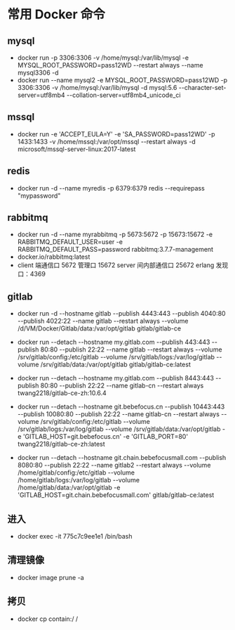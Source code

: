 # 常用 Docker 命令

## mysql

- docker run -p 3306:3306 -v /home/mysql:/var/lib/mysql -e MYSQL_ROOT_PASSWORD=pass12WD --restart always --name mysql3306 -d
- docker run --name mysql2 -e MYSQL_ROOT_PASSWORD=pass12WD -p 3306:3306 -v /home/mysql:/var/lib/mysql -d mysql:5.6 --character-set-server=utf8mb4 --collation-server=utf8mb4_unicode_ci

## mssql

- docker run -e 'ACCEPT_EULA=Y' -e 'SA_PASSWORD=pass12WD' -p 1433:1433 -v /home/mssql:/var/opt/mssql --restart always -d microsoft/mssql-server-linux:2017-latest

## redis

- docker run -d --name myredis -p 6379:6379 redis --requirepass "mypassword"

## rabbitmq

- docker run -d --name myrabbitmq -p 5673:5672 -p 15673:15672 -e RABBITMQ_DEFAULT_USER=user -e RABBITMQ_DEFAULT_PASS=password rabbitmq:3.7.7-management
- docker.io/rabbitmq:latest
- client 端通信口 5672 管理口 15672 server 间内部通信口 25672 erlang 发现口：4369

## gitlab

- docker run -d --hostname gitlab --publish 4443:443 --publish 4040:80 --publish 4022:22 --name gitlab --restart always --volume /d/VM/Docker/Gitlab/data:/var/opt/gitlab gitlab/gitlab-ce
- docker run --detach --hostname my.gitlab.com --publish 443:443 --publish 80:80 --publish 22:22 --name gitlab --restart always --volume /srv/gitlab/config:/etc/gitlab --volume /srv/gitlab/logs:/var/log/gitlab --volume /srv/gitlab/data:/var/opt/gitlab gitlab/gitlab-ce:latest
- docker run --detach --hostname my.gitlab.com --publish 8443:443 --publish 80:80 --publish 22:22 --name gitlab-cn --restart always twang2218/gitlab-ce-zh:10.6.4
- docker run --detach --hostname git.bebefocus.cn --publish 10443:443 --publish 10080:80 --publish 22:22 --name gitlab-cn --restart always --volume /srv/gitlab/config:/etc/gitlab --volume /srv/gitlab/logs:/var/log/gitlab --volume /srv/gitlab/data:/var/opt/gitlab -e 'GITLAB_HOST=git.bebefocus.cn' -e 'GITLAB_PORT=80' twang2218/gitlab-ce-zh:latest

- docker run --detach --hostname git.chain.bebefocusmall.com --publish 8080:80 --publish 22:22 --name gitlab2 --restart always --volume /home/gitlab/config:/etc/gitlab --volume /home/gitlab/logs:/var/log/gitlab --volume /home/gitlab/data:/var/opt/gitlab -e 'GITLAB_HOST=git.chain.bebefocusmall.com' gitlab/gitlab-ce:latest

## 进入

- docker exec -it 775c7c9ee1e1 /bin/bash

## 清理镜像

- docker image prune -a

## 拷贝

- docker cp contain:/ /

